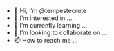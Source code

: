 - 👋 Hi, I’m @tempestecrute
- 👀 I’m interested in ...
- 🌱 I’m currently learning ...
- 💞️ I’m looking to collaborate on ...
- 📫 How to reach me ...

<!---
tempestecrute/tempestecrute is a ✨ special ✨ repository because its `README.md` (this file) appears on your GitHub profile.
You can click the Preview link to take a look at your changes.
--->
